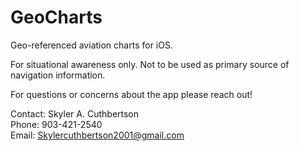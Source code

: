 # GeoCharts
Geo-referenced aviation charts for iOS.

For situational awareness only. Not to be used as primary source of navigation information.

For questions or concerns about the app please reach out!

Contact: Skyler A. Cuthbertson  
Phone: 903-421-2540  
Email: Skylercuthbertson2001@gmail.com  
